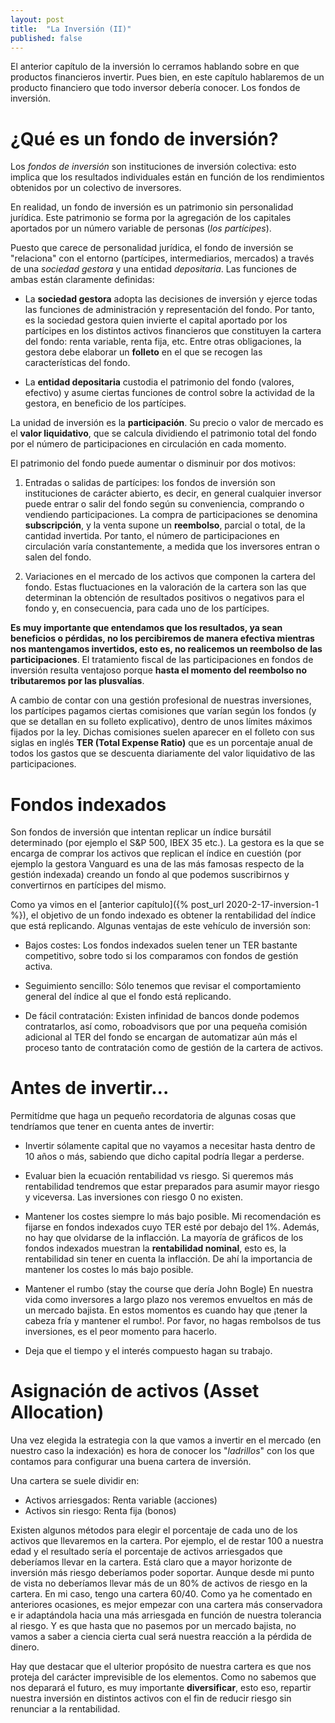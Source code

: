 ```yaml
---
layout: post
title:  "La Inversión (II)"
published: false
---
```


El anterior capítulo de la inversión lo cerramos hablando sobre en que productos financieros invertir. Pues bien, en este capítulo hablaremos de un producto financiero que todo inversor debería conocer. Los fondos de inversión.

# ¿Qué es un fondo de inversión?

Los *fondos de inversión* son instituciones de inversión colectiva: esto implica que los resultados individuales están en función de los rendimientos obtenidos por un colectivo de inversores.

En realidad, un fondo de inversión es un patrimonio sin personalidad jurídica. Este patrimonio se forma por la agregación de los capitales aportados por un número variable de personas (*los partícipes*).

Puesto que carece de personalidad jurídica, el fondo de inversión se "relaciona" con el entorno (partícipes, intermediarios, mercados) a través de una *sociedad gestora* y una entidad *depositaria*. Las funciones de ambas están claramente definidas:

* La **sociedad gestora** adopta las decisiones de inversión y ejerce todas las funciones de administración y representación del fondo. Por tanto, es la sociedad gestora quien invierte el capital aportado por los partícipes en los distintos activos financieros que constituyen la cartera del fondo: renta variable, renta fija, etc. Entre otras obligaciones, la gestora debe elaborar un **folleto** en el que se recogen las características del fondo.

* La **entidad depositaria** custodia el patrimonio del fondo (valores, efectivo) y asume ciertas funciones de control sobre la actividad de la gestora, en beneficio de los partícipes.

La unidad de inversión es la **participación**. Su precio o valor de mercado es el **valor liquidativo**, que se calcula dividiendo el patrimonio total del fondo por el número de participaciones en circulación en cada momento.

El patrimonio del fondo puede aumentar o disminuir por dos motivos:

1. Entradas o salidas de partícipes: los fondos de inversión son instituciones de carácter abierto, es decir, en general cualquier inversor puede entrar o salir del fondo según su conveniencia, comprando o vendiendo participaciones. La compra de participaciones se denomina **subscripción**, y la venta supone un **reembolso**, parcial o total, de la cantidad invertida. Por tanto, el número de participaciones en circulación varía constantemente, a medida que los inversores entran o salen del fondo.

2. Variaciones en el mercado de los activos que componen la cartera del fondo. Estas fluctuaciones en la valoración de la cartera son las que determinan la obtención de resultados positivos o negativos para el fondo y, en consecuencia, para cada uno de los partícipes.

**Es muy importante que entendamos que los resultados, ya sean beneficios o pérdidas, no los percibiremos de manera efectiva mientras nos mantengamos invertidos, esto es, no realicemos un reembolso de las participaciones**. El tratamiento fiscal de las participaciones en fondos de inversión resulta ventajoso porque **hasta el momento del reembolso no tributaremos por las plusvalías**.

A cambio de contar con una gestión profesional de nuestras inversiones, los partícipes pagamos ciertas comisiones que varían según los fondos (y que se detallan en su folleto explicativo), dentro de unos límites máximos fijados por la ley. Dichas comisiones suelen aparecer en el folleto con sus siglas en inglés **TER (Total Expense Ratio)** que es un porcentaje anual de todos los gastos que se descuenta diariamente del valor liquidativo de las participaciones.

# Fondos indexados

Son fondos de inversión que intentan replicar un índice bursátil determinado (por ejemplo el S&P 500, IBEX 35 etc.). La gestora es la que se encarga de comprar los activos que replican el índice en cuestión (por ejemplo la gestora Vanguard es una de las más famosas respecto de la gestión indexada) creando un fondo al que podemos suscribirnos y convertirnos en partícipes del mismo.

Como ya vimos en el [anterior capítulo]({% post_url 2020-2-17-inversion-1 %}), el objetivo de un fondo indexado es obtener la rentabilidad del índice que está replicando. Algunas ventajas de este vehículo de inversión son:

* Bajos costes: Los fondos indexados suelen tener un TER bastante competitivo, sobre todo si los comparamos con fondos de gestión activa.

* Seguimiento sencillo: Sólo tenemos que revisar el comportamiento general del índice al que el fondo está replicando.

* De fácil contratación: Existen infinidad de bancos donde podemos contratarlos, así como, roboadvisors que por una pequeña comisión adicional al TER del fondo se encargan de automatizar aún más el proceso tanto de contratación como de gestión de la cartera de activos.

# Antes de invertir...

Permitídme que haga un pequeño recordatoria de algunas cosas que tendríamos que tener en cuenta antes de invertir:

* Invertir sólamente capital que no vayamos a necesitar hasta dentro de 10 años o más, sabiendo que dicho capital podría llegar a perderse.

* Evaluar bien la ecuación rentabilidad vs riesgo. Si queremos más rentabilidad tendremos que estar preparados para asumir mayor riesgo y viceversa. Las inversiones con riesgo 0 no existen.

* Mantener los costes siempre lo más bajo posible. Mi recomendación es fijarse en fondos indexados cuyo TER esté por debajo del 1%. Además, no hay que olvidarse de la inflacción. La mayoría de gráficos de los fondos indexados muestran la **rentabilidad nominal**, esto es, la rentabilidad sin tener en cuenta la inflacción. De ahí la importancia de mantener los costes lo más bajo posible.

* Mantener el rumbo (stay the course que dería John Bogle) En nuestra vida como inversores a largo plazo nos veremos envueltos en más de un mercado bajista. En estos momentos es cuando hay que ¡tener la cabeza fría y mantener el rumbo!. Por favor, no hagas rembolsos de tus inversiones, es el peor momento para hacerlo.

* Deja que el tiempo y el interés compuesto hagan su trabajo.

# Asignación de activos (Asset Allocation)

Una vez elegida la estrategia con la que vamos a invertir en el mercado (en nuestro caso la indexación) es hora de conocer los "*ladrillos*" con los que contamos para configurar una buena cartera de inversión.

Una cartera se suele dividir en:

* Activos arriesgados: Renta variable (acciones)
* Activos sin riesgo: Renta fija (bonos)

Existen algunos métodos para elegir el porcentaje de cada uno de los activos que llevaremos en la cartera. Por ejemplo, el de restar 100 a nuestra edad y el resultado sería el porcentaje de activos arriesgados que deberíamos llevar en la cartera. Está claro que a mayor horizonte de inversión más riesgo deberíamos poder soportar. Aunque desde mi punto de vista no deberíamos llevar más de un 80% de activos de riesgo en la cartera. En mi caso, tengo una cartera 60/40. Como ya he comentado en anteriores ocasiones, es mejor empezar con una cartera más conservadora e ir adaptándola hacia una más arriesgada en función de nuestra tolerancia al riesgo. Y es que hasta que no pasemos por un mercado bajista, no vamos a saber a ciencia cierta cual será nuestra reacción a la pérdida de dinero.

Hay que destacar que el ulterior propósito de nuestra cartera es que nos proteja del carácter imprevisible de los elementos. Como no sabemos que nos deparará el futuro, es muy importante **diversificar**, esto eso, repartir nuestra inversión en distintos activos con el fin de reducir riesgo sin renunciar a la rentabilidad.


